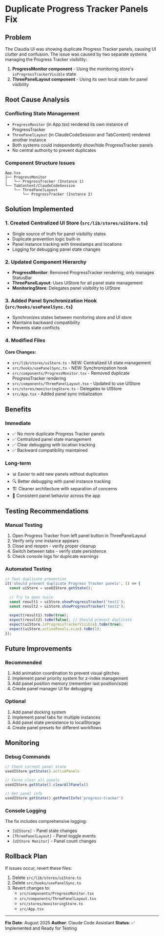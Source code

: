 # Duplicate Progress Tracker Panels Fix

## Problem
The Claudia UI was showing duplicate Progress Tracker panels, causing UI clutter and confusion. The issue was caused by two separate systems managing the Progress Tracker visibility:

1. **ProgressMonitor component** - Using the monitoring store's `isProgressTrackerVisible` state
2. **ThreePanelLayout component** - Using its own local state for panel visibility

## Root Cause Analysis

### Conflicting State Management
- `ProgressMonitor` (in App.tsx) rendered its own instance of ProgressTracker
- `ThreePanelLayout` (in ClaudeCodeSession and TabContent) rendered another instance
- Both systems could independently show/hide ProgressTracker panels
- No central authority to prevent duplicates

### Component Structure Issues
```
App.tsx
├── ProgressMonitor
│   └── ProgressTracker (Instance 1)
└── TabContent/ClaudeCodeSession
    └── ThreePanelLayout
        └── ProgressTracker (Instance 2)
```

## Solution Implemented

### 1. Created Centralized UI Store (`src/lib/stores/uiStore.ts`)
- Single source of truth for panel visibility states
- Duplicate prevention logic built-in
- Panel instance tracking with timestamps and locations
- Logging for debugging panel state changes

### 2. Updated Component Hierarchy
- **ProgressMonitor**: Removed ProgressTracker rendering, only manages StatusBar
- **ThreePanelLayout**: Uses UIStore for all panel state management
- **MonitoringStore**: Delegates panel visibility to UIStore

### 3. Added Panel Synchronization Hook (`src/hooks/usePanelSync.ts`)
- Synchronizes states between monitoring store and UI store
- Maintains backward compatibility
- Prevents state conflicts

### 4. Modified Files

#### Core Changes:
- `src/lib/stores/uiStore.ts` - NEW: Centralized UI state management
- `src/hooks/usePanelSync.ts` - NEW: Synchronization hook
- `src/components/ProgressMonitor.tsx` - Removed duplicate ProgressTracker rendering
- `src/components/ThreePanelLayout.tsx` - Updated to use UIStore
- `src/stores/monitoringStore.ts` - Delegates to UIStore
- `src/App.tsx` - Added panel sync initialization

## Benefits

### Immediate
- ✅ No more duplicate Progress Tracker panels
- ✅ Centralized panel state management
- ✅ Clear debugging with location tracking
- ✅ Backward compatibility maintained

### Long-term
- 📊 Easier to add new panels without duplication
- 🔍 Better debugging with panel instance tracking
- 🏗️ Cleaner architecture with separation of concerns
- 🔄 Consistent panel behavior across the app

## Testing Recommendations

### Manual Testing
1. Open Progress Tracker from left panel button in ThreePanelLayout
2. Verify only one instance appears
3. Close and reopen - verify proper cleanup
4. Switch between tabs - verify state persistence
5. Check console logs for duplicate warnings

### Automated Testing
```typescript
// Test duplicate prevention
it('should prevent duplicate Progress Tracker panels', () => {
  const uiStore = useUIStore.getState();
  
  // Try to open twice
  const result1 = uiStore.showProgressTracker('test1');
  const result2 = uiStore.showProgressTracker('test2');
  
  expect(result1).toBe(true);
  expect(result2).toBe(false); // Should prevent duplicate
  expect(uiStore.isProgressTrackerVisible).toBe(true);
  expect(uiStore.activePanels.size).toBe(1);
});
```

## Future Improvements

### Recommended
1. Add animation coordination to prevent visual glitches
2. Implement panel priority system for z-index management
3. Add panel position memory (remember last position/size)
4. Create panel manager UI for debugging

### Optional
1. Add panel docking system
2. Implement panel tabs for multiple instances
3. Add panel state persistence to localStorage
4. Create panel presets for different workflows

## Monitoring

### Debug Commands
```javascript
// Check current panel state
useUIStore.getState().activePanels

// Force clear all panels
useUIStore.getState().clearAllPanels()

// Get panel info
useUIStore.getState().getPanelInfo('progress-tracker')
```

### Console Logging
The fix includes comprehensive logging:
- `[UIStore]` - Panel state changes
- `[ThreePanelLayout]` - Panel toggle events
- `[UIStore Monitor]` - Panel count changes

## Rollback Plan

If issues occur, revert these files:
1. Delete `src/lib/stores/uiStore.ts`
2. Delete `src/hooks/usePanelSync.ts`
3. Revert changes to:
   - `src/components/ProgressMonitor.tsx`
   - `src/components/ThreePanelLayout.tsx`
   - `src/stores/monitoringStore.ts`
   - `src/App.tsx`

---

**Fix Date**: August 2025
**Author**: Claude Code Assistant
**Status**: ✅ Implemented and Ready for Testing
